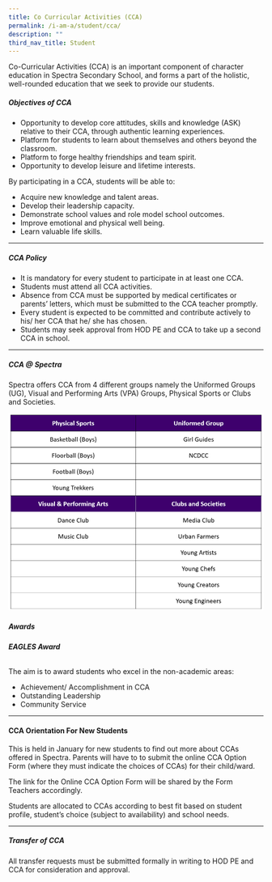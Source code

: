```yaml
---
title: Co Curricular Activities (CCA)
permalink: /i-am-a/student/cca/
description: ""
third_nav_title: Student
---
```

Co-Curricular Activities (CCA) is an important component of character education in Spectra Secondary School, and forms a part of the holistic, well-rounded education that we seek to provide our students.	

##### **Objectives of CCA**

* Opportunity to develop core attitudes, skills and knowledge (ASK) relative to their CCA, through authentic learning experiences.
* Platform for students to learn about themselves and others beyond the classroom.
* Platform to forge healthy friendships and team spirit.
* Opportunity to develop leisure and lifetime interests.

By participating in a CCA, students will be able to:
* Acquire new knowledge and talent areas.
* Develop their leadership capacity.
* Demonstrate school values and role model school outcomes.
* Improve emotional and physical well being.
* Learn valuable life skills.

***

##### **CCA Policy**
* It is mandatory for every student to participate in at least one CCA.
* Students must attend all CCA activities.
* Absence from CCA must be supported by medical certificates or parents’ letters, which must be submitted to the CCA teacher promptly.
* Every student is expected to be committed and contribute actively to his/ her CCA that he/ she has chosen.
* Students may seek approval from HOD PE and CCA to take up a second CCA in school.


***
	
##### **CCA @ Spectra**

Spectra offers CCA from 4 different groups namely the Uniformed Groups (UG), Visual and Performing Arts (VPA) Groups, Physical Sports or Clubs and Societies.
	
	
![](/images/cca%20list%202023.png)
	

##### **Awards**
###### **EAGLES Award**

The aim is to award students who excel in the non-academic areas: 

<ul>
  <li>Achievement/ Accomplishment in CCA</li>
  <li>Outstanding Leadership</li>
  <li>Community Service</li>
</ul>  

***

#### **CCA Orientation For New Students**

This is held in January for new students to find out more about CCAs offered in Spectra. Parents will have to to submit the online CCA Option Form (where they must indicate the choices of CCAs) for their child/ward.

The link for the Online CCA Option Form will be shared by the Form Teachers accordingly.

Students are allocated to CCAs according to best fit based on student profile, student’s choice (subject to availability) and school needs.

***

##### **Transfer of CCA**

All transfer requests must be submitted formally in writing to HOD PE and CCA for consideration and approval.